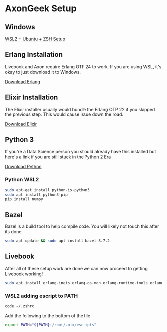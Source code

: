 # AxonGeek Setup

## Windows 

<a href="Windows.md">WSL2 + Ubuntu + ZSH Setup</a>

## Erlang Installation 

Livebook and Axon require Erlang OTP 24 to work. If you are using WSL, it's okay to just download it to Windows. 

<a href="https://www.erlang.org/downloads">Download Erlang</a>

## Elixir Installation

The Elixir installer usually would bundle the Erlang OTP 22 if you skipped the previous step. This would cause issue down the road. 

<a href="https://elixir-lang.org/install.html">Download Elixir</a>

## Python 3 

If you're a Data Science person you should already have this installed but here's a link if you are still stuck in the Python 2 Era

<a href="https://www.python.org/downloads/">Download Python</a>

### Python WSL2 

```bash
sudo apt-get install python-is-python3
sudo apt install python3-pip
pip install numpy
```

## Bazel

Bazel is a build tool to help compile code. You will likely not touch this after its done.

```bash
sudo apt update && sudo apt install bazel-3.7.2
```

## Livebook

After all of these setup work are done we can now proceed to getting Livebook working!

```bash
sudo apt install erlang-inets erlang-os-mon erlang-runtime-tools erlang-ssl
```

### WSL2 adding escript to PATH

```bash
code ~/.zshrc
```

Add the following to the bottom of the file

```bash
export PATH="${PATH}:/root/.mix/escripts"
```
